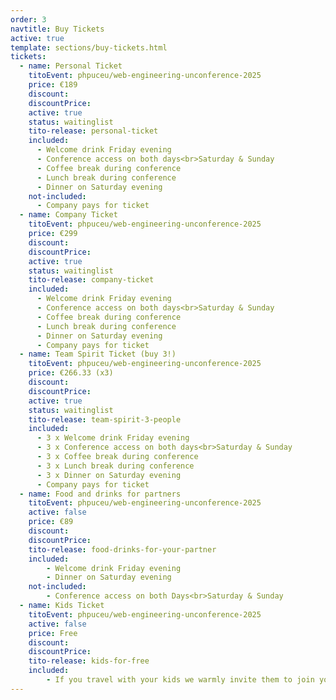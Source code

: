 ```yaml
---
order: 3
navtitle: Buy Tickets
active: true
template: sections/buy-tickets.html
tickets:
  - name: Personal Ticket
    titoEvent: phpuceu/web-engineering-unconference-2025
    price: €189
    discount:
    discountPrice:
    active: true
    status: waitinglist
    tito-release: personal-ticket
    included:
      - Welcome drink Friday evening
      - Conference access on both days<br>Saturday & Sunday
      - Coffee break during conference
      - Lunch break during conference
      - Dinner on Saturday evening
    not-included:
      - Company pays for ticket
  - name: Company Ticket
    titoEvent: phpuceu/web-engineering-unconference-2025
    price: €299
    discount:
    discountPrice:
    active: true
    status: waitinglist
    tito-release: company-ticket
    included:
      - Welcome drink Friday evening
      - Conference access on both days<br>Saturday & Sunday
      - Coffee break during conference
      - Lunch break during conference
      - Dinner on Saturday evening
      - Company pays for ticket
  - name: Team Spirit Ticket (buy 3!)
    titoEvent: phpuceu/web-engineering-unconference-2025
    price: €266.33 (x3)
    discount:
    discountPrice:
    active: true
    status: waitinglist
    tito-release: team-spirit-3-people
    included:
      - 3 x Welcome drink Friday evening
      - 3 x Conference access on both days<br>Saturday & Sunday
      - 3 x Coffee break during conference
      - 3 x Lunch break during conference 
      - 3 x Dinner on Saturday evening
      - Company pays for ticket
  - name: Food and drinks for partners
    titoEvent: phpuceu/web-engineering-unconference-2025
    active: false
    price: €89
    discount: 
    discountPrice: 
    tito-release: food-drinks-for-your-partner
    included:
        - Welcome drink Friday evening
        - Dinner on Saturday evening
    not-included:
        - Conference access on both Days<br>Saturday & Sunday
  - name: Kids Ticket
    titoEvent: phpuceu/web-engineering-unconference-2025
    active: false
    price: Free
    discount:
    discountPrice:  
    tito-release: kids-for-free
    included:
        - If you travel with your kids we warmly invite them to join you. Please register them with a free of charge ticket.        
---
```

